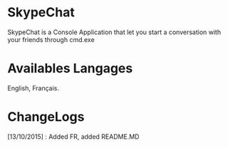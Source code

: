 # SkypeChat

SkypeChat is a Console Application that let you start a conversation with your friends through cmd.exe

# Availables Langages

English, Français.

# ChangeLogs

[13/10/2015] : Added FR, added README.MD
